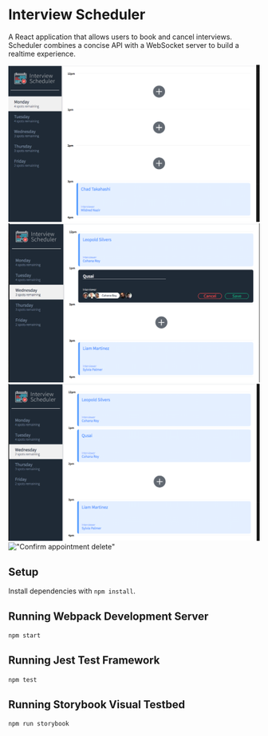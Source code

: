 # Interview Scheduler

A React application that allows users to book and cancel interviews. Scheduler combines a concise API with a WebSocket server to build a realtime experience.

!["Start-up screen"](https://github.com/qsaleh/scheduler/blob/master/docs/Start-up.png)
!["Add appointment"](https://github.com/qsaleh/scheduler/blob/master/docs/Add%20Appointment.png)
!["After appointment is added"](https://github.com/qsaleh/scheduler/blob/master/docs/After%20Appointment%20Added.png)
!["Confirm appointment delete"](https://github.com/qsaleh/scheduler/blob/master/docs/Confirm%20Appointment&20Delete.png)

## Setup

Install dependencies with `npm install`.

## Running Webpack Development Server

```sh
npm start
```

## Running Jest Test Framework

```sh
npm test
```

## Running Storybook Visual Testbed

```sh
npm run storybook
```
